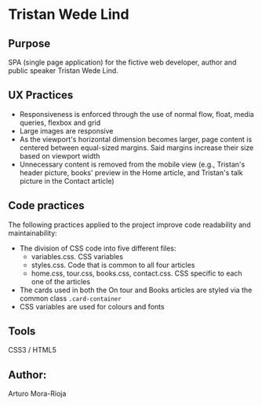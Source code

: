 # Tristan Wede Lind

## Purpose
SPA (single page application) for the fictive web developer, author and public speaker Tristan Wede Lind.

## UX Practices
- Responsiveness is enforced through the use of normal flow, float, media queries, flexbox and grid
- Large images are responsive
- As the viewport's horizontal dimension becomes larger, page content is centered between equal-sized margins. Said margins increase their size based on viewport width
- Unnecessary content is removed from the mobile view (e.g., Tristan's header picture, books' preview in the Home article, and Tristan's talk picture in the Contact article)

## Code practices
The following practices applied to the project improve code readability and maintainability:

- The division of CSS code into five different files:
    - variables.css. CSS variables
    - styles.css. Code that is common to all four articles
    - home.css, tour.css, books.css, contact.css. CSS specific to each one of the articles
- The cards used in both the On tour and Books articles are styled via the common class `.card-container`
- CSS variables are used for colours and fonts

## Tools
CSS3 / HTML5

## Author:
Arturo Mora-Rioja
